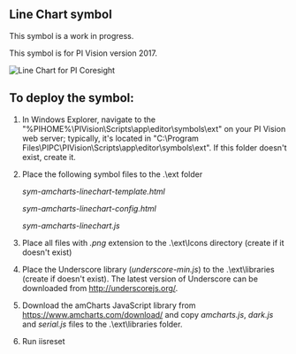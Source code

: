 ## Line Chart symbol

This symbol is a work in progress.

This symbol is for PI Vision version 2017.

<img src="https://github.com/AnnaPerry/PI-Coresight-Custom-Symbols/blob/master/Community%20Samples/OSIsoft/amcharts-linechart/ExampleofLineChart.png" 
alt="Line Chart for PI Coresight" />

## To deploy the symbol: 

1. In Windows Explorer, navigate to the "%PIHOME%\PIVision\Scripts\app\editor\symbols\ext" on your PI Vision web server; typically, it's located in "C:\Program Files\PIPC\PIVision\Scripts\app\editor\symbols\ext".
If this folder doesn't exist, create it.

2. Place the following symbol files to the .\ext folder

	*sym-amcharts-linechart-template.html*
	
	*sym-amcharts-linechart-config.html*
	
	*sym-amcharts-linechart.js*

3. Place all files with *.png* extension to the .\ext\Icons directory (create if it doesn't exist)
4. Place the Underscore library (*underscore-min.js*) to the .\ext\libraries (create if doesn't exist). The latest version of Underscore can be downloaded from http://underscorejs.org/.
5. Download the amCharts JavaScript library from https://www.amcharts.com/download/ and copy *amcharts.js*, *dark.js* and *serial.js* files to the .\ext\libraries folder.
6. Run iisreset
